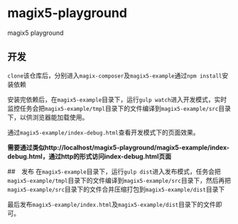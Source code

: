 # magix5-playground
magix5 playground

## 开发
`clone`该仓库后，分别进入`magix-composer`及`magix5-example`通过`npm install`安装依赖

安装完依赖后，在`magix5-example`目录下，运行`gulp watch`进入开发模式，实时监控任务会把`magix5-example/tmpl`目录下的文件编译到`magix5-example/src`目录下，以供浏览器能加载使用。

通过`magix5-example/index-debug.html`查看开发模式下的页面效果。

**需要通过类似http://localhost/magix5-playground/magix5-example/index-debug.html，通过http的形式访问index-debug.html页面**

##　发布
在`magix5-example`目录下，运行`gulp dist`进入发布模式，任务会把`magix5-example/tmpl`目录下的文件编译到`magix5-example/src`目录下，然后再把`magix5-example/src`目录下的文件合并压缩打包到`magix5-example/dist`目录下

最后发布`magix5-example/index.html`及`magix5-example/dist`目录下的文件即可。